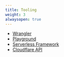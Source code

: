 ```yaml
---
title: Tooling
weight: 3
alwaysopen: true
---
```


- [Wrangler](/reference/tooling/wrangler)
- [Playground](/reference/tooling/playground)
- [Serverless Framework](/reference/tooling/serverless)
- [Cloudflare API](/reference/tooling/api)


